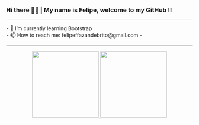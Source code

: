 ### Hi there 👋👋 | My name is Felipe, welcome to my GitHub !!
<hr>
- 🌱 I’m currently learning Bootstrap <br>
- 📫 How to reach me: felipeffazandebrito@gmail.com
- <hr>
<div align="center">
  <a href="https://github.com/ffaZan">
  <img height="180em" src="https://github-readme-stats.vercel.app/api?username=ffaZan&show_icons=true&theme=dracula&include_all_commits=true&count_private=true"/>
  <img height="180em" src="https://github-readme-stats.vercel.app/api/top-langs/?username=ffaZan&layout=compact&langs_count=7&theme=dracula"/>
</div>
  
